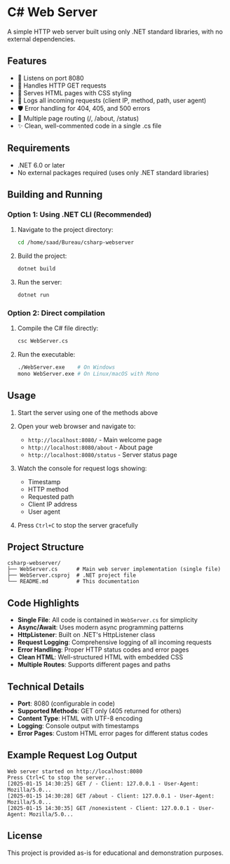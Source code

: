 # C# Web Server

A simple HTTP web server built using only .NET standard libraries, with no external dependencies.

## Features

- 🚀 Listens on port 8080
- 📡 Handles HTTP GET requests
- 🎨 Serves HTML pages with CSS styling
- 📝 Logs all incoming requests (client IP, method, path, user agent)
- 🛡️ Error handling for 404, 405, and 500 errors
- 🔀 Multiple page routing (/, /about, /status)
- ✨ Clean, well-commented code in a single .cs file

## Requirements

- .NET 6.0 or later
- No external packages required (uses only .NET standard libraries)

## Building and Running

### Option 1: Using .NET CLI (Recommended)

1. Navigate to the project directory:
   ```bash
   cd /home/saad/Bureau/csharp-webserver
   ```

2. Build the project:
   ```bash
   dotnet build
   ```

3. Run the server:
   ```bash
   dotnet run
   ```

### Option 2: Direct compilation

1. Compile the C# file directly:
   ```bash
   csc WebServer.cs
   ```

2. Run the executable:
   ```bash
   ./WebServer.exe    # On Windows
   mono WebServer.exe # On Linux/macOS with Mono
   ```

## Usage

1. Start the server using one of the methods above
2. Open your web browser and navigate to:
   - `http://localhost:8080/` - Main welcome page
   - `http://localhost:8080/about` - About page
   - `http://localhost:8080/status` - Server status page

3. Watch the console for request logs showing:
   - Timestamp
   - HTTP method
   - Requested path
   - Client IP address
   - User agent

4. Press `Ctrl+C` to stop the server gracefully

## Project Structure

```
csharp-webserver/
├── WebServer.cs      # Main web server implementation (single file)
├── WebServer.csproj  # .NET project file
└── README.md         # This documentation
```

## Code Highlights

- **Single File**: All code is contained in `WebServer.cs` for simplicity
- **Async/Await**: Uses modern async programming patterns
- **HttpListener**: Built on .NET's HttpListener class
- **Request Logging**: Comprehensive logging of all incoming requests
- **Error Handling**: Proper HTTP status codes and error pages
- **Clean HTML**: Well-structured HTML with embedded CSS
- **Multiple Routes**: Supports different pages and paths

## Technical Details

- **Port**: 8080 (configurable in code)
- **Supported Methods**: GET only (405 returned for others)
- **Content Type**: HTML with UTF-8 encoding
- **Logging**: Console output with timestamps
- **Error Pages**: Custom HTML error pages for different status codes

## Example Request Log Output

```
Web server started on http://localhost:8080
Press Ctrl+C to stop the server...
[2025-01-15 14:30:25] GET / - Client: 127.0.0.1 - User-Agent: Mozilla/5.0...
[2025-01-15 14:30:28] GET /about - Client: 127.0.0.1 - User-Agent: Mozilla/5.0...
[2025-01-15 14:30:35] GET /nonexistent - Client: 127.0.0.1 - User-Agent: Mozilla/5.0...
```

## License

This project is provided as-is for educational and demonstration purposes.
